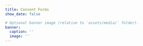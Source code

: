 ```yaml
---
title: Consent Forms
show_date: false

# Optional banner image (relative to `assets/media/` folder).
banner:
  caption: ''
  image: ''
---
```

